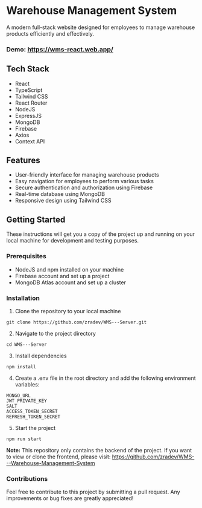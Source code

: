 # Warehouse Management System 

A modern full-stack website designed for employees to manage warehouse products efficiently and effectively. 
### Demo: https://wms-react.web.app/

## Tech Stack 
- React
- TypeScript
- Tailwind CSS
- React Router
- NodeJS
- ExpressJS
- MongoDB
- Firebase
- Axios
- Context API

## Features 
- User-friendly interface for managing warehouse products 
- Easy navigation for employees to perform various tasks 
- Secure authentication and authorization using Firebase 
- Real-time database using MongoDB 
- Responsive design using Tailwind CSS 

## Getting Started 
These instructions will get you a copy of the project up and running on your local machine for development and testing purposes. 

### Prerequisites 
- NodeJS and npm installed on your machine 
- Firebase account and set up a project 
- MongoDB Atlas account and set up a cluster 

### Installation 
1. Clone the repository to your local machine 
```
git clone https://github.com/zradev/WMS---Server.git
```
2. Navigate to the project directory
```
cd WMS---Server
```
3. Install dependencies
```
npm install
```
4. Create a .env file in the root directory and add the following environment variables:
```
MONGO_URL
JWT_PRIVATE_KEY
SALT
ACCESS_TOKEN_SECRET
REFRESH_TOKEN_SECRET
```
5. Start the project
```
npm run start
```

**Note:** This repository only contains the backend of the project. If you want to view or clone the frontend,
please visit: https://github.com/zradev/WMS---Warehouse-Management-System


### Contributions
Feel free to contribute to this project by submitting a pull request. Any improvements or bug fixes are greatly appreciated!
